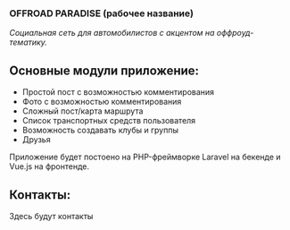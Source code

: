 ### OFFROAD PARADISE (рабочее название)

*Социальная сеть для автомобилистов с акцентом на оффроуд-тематику.*

## Основные модули приложение:

- Простой пост с возможностью комментирования
- Фото с возможностью комментирования
- Сложный пост/карта маршрута
- Список транспортных средств пользователя
- Возможность создавать клубы и группы
- Друзья

Приложение будет постоено на PHP-фреймворке Laravel на бекенде и Vue.js на фронтенде.

## Контакты:

Здесь будут контакты
